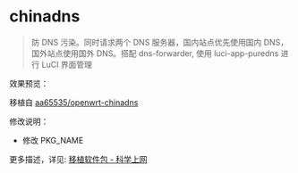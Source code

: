 # chinadns

> 防 DNS 污染。同时请求两个 DNS 服务器，国内站点优先使用国内 DNS，国外站点使用国外 DNS。搭配 dns-forwarder, 使用 luci-app-puredns 进行 LuCI 界面管理

效果预览：



移植自 [aa65535/openwrt-chinadns](https://github.com/aa65535/chinadns)

修改说明：

* 修改 PKG_NAME

更多描述，详见: [移植软件包 - 科学上网](https://stuarthua.github.io/oh-my-openwrt/mybook/packages/use-package-shadowsocks.html)